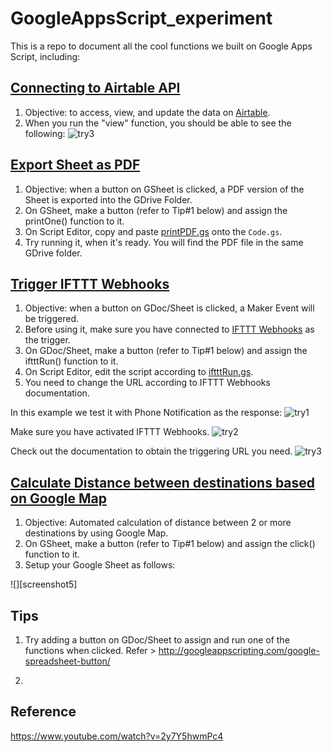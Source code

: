 # GoogleAppsScript_experiment

This is a repo to document all the cool functions we built on Google Apps Script, including: 

## [Connecting to Airtable API](https://github.com/zhix/GoogleAppsScript_experiment/blob/master/airtable.gs)
1) Objective: to access, view, and update the data on [Airtable](http://airtable.com/). 
2) When you run the "view" function, you should be able to see the following:
![][screenshot4]


## [Export Sheet as PDF](https://github.com/zhix/GoogleAppsScript_experiment/blob/master/printPDF.gs)
1) Objective: when a button on GSheet is clicked, a PDF version of the Sheet is exported into the GDrive Folder. 
2) On GSheet, make a button (refer to Tip#1 below) and assign the printOne() function to it. 
3) On Script Editor, copy and paste [printPDF.gs](https://github.com/zhix/GoogleAppsScript_experiment/blob/master/printPDF.gs) onto the `Code.gs`. 
4) Try running it, when it's ready. You will find the PDF file in the same GDrive folder. 

## [Trigger IFTTT Webhooks](https://github.com/zhix/GoogleAppsScript_experiment/blob/master/iftttRun.gs)
1) Objective: when a button on GDoc/Sheet is clicked, a Maker Event will be triggered. 
2) Before using it, make sure you have connected to [IFTTT Webhooks](https://ifttt.com/maker_webhooks) as the trigger.  
3) On GDoc/Sheet, make a button (refer to Tip#1 below) and assign the iftttRun() function to it. 
4) On Script Editor, edit the script according to [iftttRun.gs](https://github.com/zhix/GoogleAppsScript_experiment/blob/master/iftttRun.gs). 
5) You need to change the URL according to IFTTT Webhooks documentation. 

In this example we test it with Phone Notification as the response:
![][screenshot]


Make sure you have activated IFTTT Webhooks. 
![][screenshot2]


Check out the documentation to obtain the triggering URL you need. 
![][screenshot3]


## [Calculate Distance between destinations based on Google Map](https://github.com/zhix/GoogleAppsScript_experiment/blob/master/mapCalc.gs)
1) Objective: Automated calculation of distance between 2 or more destinations by using Google Map. 
2) On GSheet, make a button (refer to Tip#1 below) and assign the click() function to it. 
3) Setup your Google Sheet as follows: 

![][screenshot5]


 
## Tips
1) Try adding a button on GDoc/Sheet to assign and run one of the functions when clicked. 
Refer > http://googleappscripting.com/google-spreadsheet-button/

2) 

## Reference 
https://www.youtube.com/watch?v=2y7Y5hwmPc4 

[screenshot]:  https://github.com/zhix/GoogleAppsScript_experiment/blob/master/Media/Screenshot_20190326-233050.jpg "try1"
[screenshot2]: https://github.com/zhix/GoogleAppsScript_experiment/blob/master/Media/Capture.PNG "try2"
[screenshot3]: https://github.com/zhix/GoogleAppsScript_experiment/blob/master/Media/Capture2.PNG "try3"
[screenshot4]: https://github.com/zhix/GoogleAppsScript_experiment/blob/master/Media/Capture3.PNG "try3"
[screenshot4]: https://github.com/zhix/GoogleAppsScript_experiment/blob/master/Media/Capture4.PNG "try3"